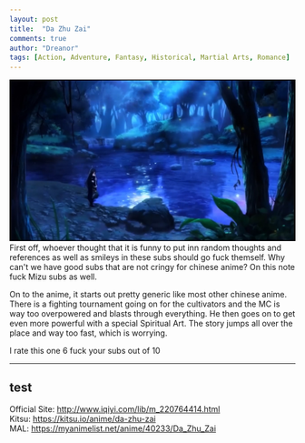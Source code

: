 ```yaml
---
layout: post
title:  "Da Zhu Zai"
comments: true
author: "Dreanor"
tags: [Action, Adventure, Fantasy, Historical, Martial Arts, Romance]
---
```


![img](..\assets\posts\da_zhu_zai.jpg)
First off, whoever thought that it is funny to put inn random thoughts and references as well as smileys in these subs should go fuck themself. Why can't we have good subs that are not cringy for chinese anime? On this note fuck Mizu subs as well.  

On to the anime, it starts out pretty generic like most other chinese anime. There is a fighting tournament going on for the cultivators and the MC is way too overpowered and blasts through everything.
He then goes on to get even more powerful with a special Spiritual Art. The story jumps all over the place and way too fast, which is worrying.


I rate this one 6 fuck your subs out of 10  

---
test
---

Official Site: http://www.iqiyi.com/lib/m_220764414.html  
Kitsu: https://kitsu.io/anime/da-zhu-zai  
MAL: https://myanimelist.net/anime/40233/Da_Zhu_Zai  

